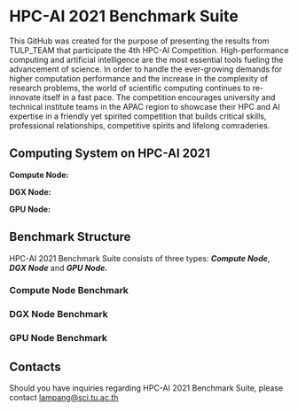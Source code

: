 # HPC-AI 2021 Benchmark Suite
This GitHub was created for the purpose of presenting the results from TULP_TEAM that participate the 4th HPC-AI Competition. High-performance computing and artificial intelligence are the most essential tools fueling the advancement of science. In order to handle the ever-growing demands for higher computation performance and the increase in the complexity of research problems, the world of scientific computing continues to re-innovate itself in a fast pace. The competition encourages university and technical institute teams in the APAC region to showcase their HPC and AI expertise in a friendly yet spirited competition that builds critical skills, professional relationships, competitive spirits and lifelong comraderies.

## Computing System on HPC-AI 2021
**Compute Node:** 

**DGX Node:**

**GPU Node:**

## Benchmark Structure
HPC-AI 2021 Benchmark Suite consists of three types: **_Compute Node_**, **_DGX Node_** and **_GPU Node._**

### Compute Node Benchmark

### DGX Node Benchmark

### GPU Node Benchmark

## Contacts
Should you have inquiries regarding HPC-AI 2021 Benchmark Suite, please contact lampang@sci.tu.ac.th
